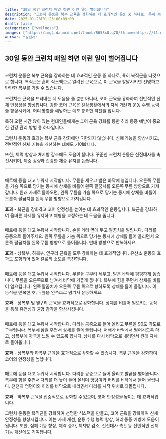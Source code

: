 ```yaml
---
title: "30일 동안 크런치 매일 하면 이런 일이 벌어집니다"
description: "크런치 운동은 복부 근육을 강화하는 데 효과적인 운동 중 하나로, 특히 복직근을 타깃으로 합니다. 복직근은 흔히 식스팩으로 알려진 근육으로, 이 근육을 발달시키면 선명하고 탄탄한 복부를 가질 수 있습니다."
date: 2025-01-23T01:25:00+09:00
draft: false
categories: ["wellness"]
images: ["https://img4.daumcdn.net/thumb/R658x0.q70/?fname=https://t1.daumcdn.net/news/202405/23/tenbody/20240523072043672gjvq.jpg", "https://t1.daumcdn.net/news/202405/23/tenbody/20240523072043995cfou.gif", "https://t1.daumcdn.net/news/202405/23/tenbody/20240523072044429fkjk.gif", "https://t1.daumcdn.net/news/202405/23/tenbody/20240523072044842fxjc.gif", "https://t1.daumcdn.net/news/202405/23/tenbody/20240523072045284keaq.gif"]
author: "김현지"
---
```


<h2 >30일 동안 크런치 매일 하면 이런 일이 벌어집니다</h2> <figure ><img src="https://img4.daumcdn.net/thumb/R658x0.q70/?fname=https://t1.daumcdn.net/news/202405/23/tenbody/20240523072043672gjvq.jpg" alt=""/></figure> <p>크런치 운동은 복부 근육을 강화하는 데 효과적인 운동 중 하나로, 특히 복직근을 타깃으로 합니다. 복직근은 흔히 식스팩으로 알려진 근육으로, 이 근육을 발달시키면 선명하고 탄탄한 복부를 가질 수 있습니다.</p> <p>크런치는 근육을 드러내는 데 도움을 줄 뿐만 아니라, 코어 근육을 강화하여 전반적인 신체 안정성을 향상합니다. 강한 코어 근육은 일상생활에서의 자세 개선과 운동 수행 능력을 향상시키며, 허리 통증을 예방하는 데도 중요한 역할을 합니다.</p> <p>특히 오랜 시간 앉아 있는 현대인들에게는 코어 근육 강화를 통한 허리 통증 예방이 중요한 건강 관리 방법 중 하나입니다.</p> <p>크런치 운동의 효과는 복부 근육 강화에만 국한되지 않습니다. 심폐 기능을 향상시키고, 전반적인 신체 기능을 개선하는 데에도 기여합니다.</p> <p>또한, 체력 향상과 체지방 감소에도 도움이 됩니다. 꾸준한 크런치 운동은 신진대사를 촉진시키며, 체중 감량과 건강한 체중 유지를 돕습니다.</p> <hr /> <figure ><img src="https://t1.daumcdn.net/news/202405/23/tenbody/20240523072043995cfou.gif" alt=""/></figure> <p>매트에 등을 대고 누워서 시작합니다. 무릎을 세우고 발은 바닥에 붙입니다. 오른쪽 무릎을 가슴 쪽으로 당기는 동시에 상체를 비틀어 왼쪽 팔꿈치를 오른쪽 무릎 방향으로 가져갑니다. 원래 자세로 돌아오면, 왼쪽 무릎을 가슴 쪽으로 당기는 동시에 상체를 비틀어 오른쪽 팔꿈치를 왼쪽 무릎 방향으로 가져갑니다.</p> <p><strong>효과</strong> - 복근을 강화하고 코어 안정성을 높이는 데 효과적인 운동입니다. 복근을 강화하여 올바른 자세를 유지하고 체형을 교정하는 데 도움을 줍니다.</p> <figure ><img src="https://t1.daumcdn.net/news/202405/23/tenbody/20240523072044429fkjk.gif" alt=""/></figure> <p>매트에 등을 대고 누워서 시작합니다. 손을 머리 옆에 두고 팔꿈치를 벌립니다. 다리를 공중으로 들어주세요. 왼쪽 무릎을 가슴 쪽으로 당기는 동시에 상체를 들어 올리면서 오른쪽 팔꿈치를 왼쪽 무릎 방향으로 틀어줍니다. 반대 방향으로 반복하세요.</p> <p><strong>효과</strong> - 상복부, 하복부, 옆구리 근육을 모두 강화하는 데 효과적입니다. 유산소 운동의 효과도 포함되어 있어 칼로리 소모를 촉진합니다.</p> <figure ><img src="https://t1.daumcdn.net/news/202405/23/tenbody/20240523072044842fxjc.gif" alt=""/></figure> <p>매트에 등을 대고 누워서 시작합니다. 무릎을 구부려 세우고, 발은 바닥에 평평하게 놓습니다. 무릎을 오른쪽으로 넘겨서 바닥에 가깝게 둡니다. 복부에 힘을 주면서 상체를 비틀어 일으킵니다. 왼쪽 팔꿈치가 오른쪽 무릎 쪽으로 향하도록 상체를 들어 올립니다. 이 동작을 반복한 후, 무릎을 왼쪽으로 넘겨서 운동하세요.</p> <p><strong>효과</strong> - 상복부 및 옆구리 근육을 효과적으로 강화합니다. 상체를 비틀어 일으키는 동작을 통해 유연성과 균형 감각을 향상시킵니다.</p> <figure ><img src="https://t1.daumcdn.net/news/202405/23/tenbody/20240523072045284keaq.gif" alt=""/></figure> <p>매트에 등을 대고 누워서 시작합니다. 다리는 공중으로 들어 올리고 무릎을 90도 각도로 구부립니다. 복부에 힘을 주면서 상체를 들어 올립니다. 어깨가 바닥에서 떨어지도록 하고, 상복부에 자극을 느낄 수 있도록 합니다. 상체를 다시 바닥으로 내리면서 원래 자세로 돌아옵니다.</p> <p><strong>효과</strong> - 상복부와 하복부 근육을 효과적으로 강화할 수 있습니다. 복부 근육을 강화하여 코어의 안정성을 높입니다.</p> <figure ><img src="https://t1.daumcdn.net/news/202405/23/tenbody/20240523072045608voqe.gif" alt=""/></figure> <p>매트에 등을 대고 누워서 시작합니다. 다리를 공중으로 들어 올리고 발끝을 뻗어줍니다. 복부에 힘을 주면서 다리를 더 높이 들어 올리며 엉덩이와 허리를 바닥에서 들어 올립니다. 천천히 엉덩이와 허리를 바닥으로 내리면서 다리를 시작 위치로 되돌립니다.</p> <p><strong>효과</strong> - 하복부 근육을 집중적으로 강화할 수 있으며, 코어 안정성을 높이는 데 효과적입니다.</p> <p>크런치 운동은 복직근을 강화하여 선명한 식스팩을 만들고, 코어 근육을 강화하여 신체 안정성을 향상시킵니다. 이는 자세 개선, 운동 수행 능력 향상, 허리 통증 예방에 도움이 됩니다. 또한, 심폐 기능 향상, 체력 증가, 체지방 감소, 신진대사 촉진 등 전반적인 신체 기능 개선에도 기여합니다.</p>